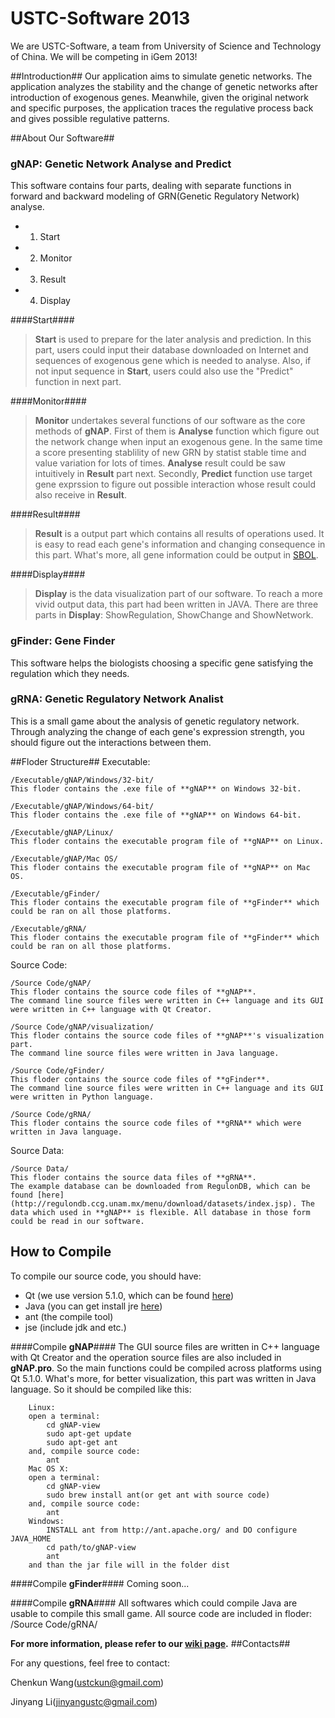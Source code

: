 USTC-Software 2013
=================

We are USTC-Software, a team from University of Science and Technology of China. We will be competing in iGem 2013!

##Introduction##
Our application aims to simulate genetic networks. The application analyzes the stability and the change of genetic networks after introduction of exogenous genes. Meanwhile, given the original network and specific purposes, the application traces the regulative process back and gives possible regulative patterns.


##About Our Software##
### gNAP: Genetic Network Analyse and Predict ###
This software contains four parts, dealing with separate functions in forward and backward modeling of GRN(Genetic Regulatory Network) analyse.
* 1. Start
* 2. Monitor
* 3. Result
* 4. Display

####Start####

>**Start** is used to prepare for the later analysis and prediction. In this part, users could input their database downloaded on Internet and sequences of exogenous gene which is needed to analyse. Also, if not input sequence in **Start**, users could also use the "Predict" function in next part.

####Monitor####

>**Monitor** undertakes several functions of our software as the core methods of **gNAP**. First of them is **Analyse** function which figure out the network change when input an exogenous gene. In the same time a score presenting stablility of new GRN by statist stable time and value variation for lots of times. **Analyse** result could be saw intuitively in **Result** part next. Secondly, **Predict** function use target gene exprssion to figure out possible interaction whose result could also receive in **Result**.

####Result####

>**Result** is a output part which contains all results of operations used. It is easy to read each gene's information and changing consequence in this part. What's more, all gene information could be output in [SBOL](http://www.sbolstandard.org/).

####Display####

>**Display** is the data visualization part of our software. To reach a more vivid output data, this part had been written in JAVA. There are three parts in **Display**: ShowRegulation, ShowChange and ShowNetwork.

### gFinder: Gene Finder ###
This software helps the biologists choosing a specific gene satisfying the regulation which they needs.

### gRNA: Genetic Regulatory Network Analist ###
This is a small game about the analysis of genetic regulatory network. Through analyzing the change of each gene's expression strength, you should figure out the interactions between them.

##Floder Structure##
Executable:
```
/Executable/gNAP/Windows/32-bit/
This floder contains the .exe file of **gNAP** on Windows 32-bit.
```
```
/Executable/gNAP/Windows/64-bit/
This floder contains the .exe file of **gNAP** on Windows 64-bit.
```
```
/Executable/gNAP/Linux/
This floder contains the executable program file of **gNAP** on Linux.
```
```
/Executable/gNAP/Mac OS/
This floder contains the executable program file of **gNAP** on Mac OS.
```
```
/Executable/gFinder/
This floder contains the executable program file of **gFinder** which could be ran on all those platforms.
```
```
/Executable/gRNA/
This floder contains the executable program file of **gFinder** which could be ran on all those platforms.
```
Source Code:
```
/Source Code/gNAP/
This floder contains the source code files of **gNAP**. 
The command line source files were written in C++ language and its GUI were written in C++ language with Qt Creator.
```
```
/Source Code/gNAP/visualization/
This floder contains the source code files of **gNAP**'s visualization part. 
The command line source files were written in Java language.
```
```
/Source Code/gFinder/
This floder contains the source code files of **gFinder**. 
The command line source files were written in C++ language and its GUI were written in Python language.
```
```
/Source Code/gRNA/
This floder contains the source code files of **gRNA** which were written in Java language.
```
Source Data:
```
/Source Data/
This floder contains the source data files of **gRNA**.
The example database can be downloaded from RegulonDB, which can be found [here](http://regulondb.ccg.unam.mx/menu/download/datasets/index.jsp). The data which used in **gNAP** is flexible. All database in those form could be read in our software.
```

## How to Compile ##
To compile our source code, you should have:
* Qt   (we use version 5.1.0, which can be found [here](http://qt-project.org/downloads))
* Java (you can get install jre [here](http://www.java.com/))
* ant  (the compile tool)
* jse  (include jdk and etc.)


####Compile **gNAP**####
The GUI source files are written in C++ language with Qt Creator and the operation source files are also included in **gNAP.pro**. So the main functions could be compiled across platforms using Qt 5.1.0.
What's more, for better visualization, this part was written in Java language. So it should be compiled like this:
```
	Linux:
	open a terminal:
		cd gNAP-view
		sudo apt-get update
		sudo apt-get ant
	and, compile source code:
		ant
	Mac OS X:
	open a terminal:
		cd gNAP-view
		sudo brew install ant(or get ant with source code)
	and, compile source code:
		ant
	Windows:
		INSTALL ant from http://ant.apache.org/ and DO configure JAVA_HOME
		cd path/to/gNAP-view
		ant
	and than the jar file will in the folder dist
```
####Compile **gFinder**####
Coming soon...

####Compile **gRNA**####
All softwares which could compile Java are usable to compile this small game. All source code are included in floder: /Source Code/gRNA/

**For more information, please refer to our [wiki page](http://2013.igem.org/Team:USTC-Software).**
##Contacts##

For any questions, feel free to contact:

Chenkun Wang(ustckun@gmail.com)

Jinyang Li(jinyangustc@gmail.com)
